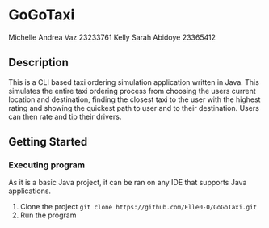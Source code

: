 # GoGoTaxi
Michelle Andrea Vaz 23233761
Kelly Sarah Abidoye 23365412
## Description

This is a CLI based taxi ordering simulation application written in Java. This simulates the entire taxi ordering process from choosing the users current location and destination, finding the closest taxi to the user with the highest rating and showing the quickest path to user and to their destination. Users can then rate and tip their drivers.

## Getting Started
### Executing program
As it is a basic Java project, it can be ran on any IDE that supports Java applications.
1. Clone the project
   ``` git clone https://github.com/Elle0-0/GoGoTaxi.git ```
2. Run the program
